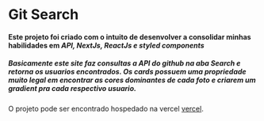 # Git Search

#### Este projeto foi criado com o intuito de desenvolver a consolidar minhas habilidades em *API, NextJs, ReactJs e styled components*

##### Basicamente este site faz consultas a API do github na aba Search e retorna os usuarios encontrados. Os cards possuem uma propriedade muito legal em  encontrar as cores dominantes de cada foto e criarem um gradient pra cada respectivo usuario.

O projeto pode ser encontrado hospedado na vercel [vercel](https://git-search-pedriin.vercel.app).
